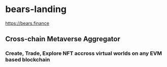 # bears-landing
https://bears.finance

## Cross-chain Metaverse Aggregator

### Create, Trade, Explore NFT accross virtual worlds on any EVM based blockchain

